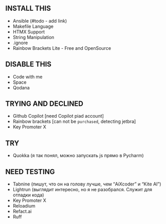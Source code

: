 ## INSTALL THIS

- Ansible (#todo - add link)
- Makefile Language
- HTMX Support
- String Manipulation
- .ignore
- Rainbow Brackets Lite - Free and OpenSource

 
## DISABLE THIS

- Code with me
- Space
- Qodana

## TRYING AND DECLINED

- Github Copilot [need Copilot piad account]
- Rainbow brackets [can not be `purchased`, detecting jetbra]
- Key Promoter X

## TRY

- Quokka (я так понял, можно запускать js прямо в Pycharm)

## NEED TESTING

- Tabnine (пишут, что он на голову лучше, чем “AiXcoder” и “Kite AI”)
- Lightrun (выглядит интересно, но я не разобрался. Служит для отладки кода)
- Key Promoter X
- Reloadium
- Refact.ai
- Ruff
